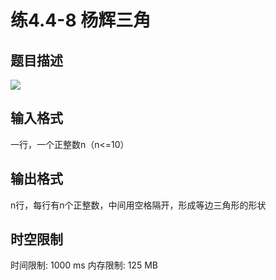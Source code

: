# 练4.4-8 杨辉三角

## 题目描述

![](https://cdn.luogu.com.cn/upload/pic/56931.png)

## 输入格式

一行，一个正整数n（n<=10）

## 输出格式

n行，每行有n个正整数，中间用空格隔开，形成等边三角形的形状

## 时空限制

时间限制: 1000 ms
内存限制: 125 MB
